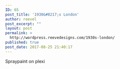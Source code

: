 ```yaml
---
ID: 65
post_title: '1930&#8217;s London'
author: reevel
post_excerpt: ""
layout: post
permalink: >
  http://wordpress.reevedesigns.com/1930s-london/
published: true
post_date: 2017-08-25 21:40:17
---
```

Spraypaint on plexi